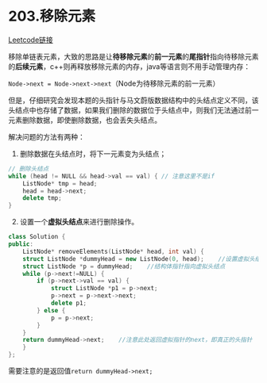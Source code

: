 # 203.移除元素

[Leetcode链接](https://leetcode-cn.com/problems/remove-linked-list-elements/)

移除单链表元素，大致的思路是让**待移除元素**的**前一元素**的**尾指针**指向待移除元素的**后续元素**，c++则再释放移除元素的内存，java等语言则不用手动管理内存：

``Node->next = Node->next->next``（Node为待移除元素的前一元素）

但是，仔细研究会发现本题的头指针与马文蔚版数据结构中的头结点定义不同，该头结点中也存储了数据，如果我们删除的数据位于头结点中，则我们无法通过前一元素删除数据，即使删除数据，也会丢失头结点。

解决问题的方法有两种：

1. 删除数据在头结点时，将下一元素变为头结点；

```c++
// 删除头结点
while (head != NULL && head->val == val) { // 注意这里不是if
    ListNode* tmp = head;
    head = head->next;
    delete tmp;
}
```

2. 设置一个**虚拟头结点**来进行删除操作。

```c++
class Solution {
public:
    ListNode* removeElements(ListNode* head, int val) {
    struct ListNode *dummyHead = new ListNode(0, head);    //设置虚拟头结点
    struct ListNode *p = dummyHead;    //结构体指针指向虚拟头结点
    while (p->next!=NULL) {
        if (p->next->val == val) {
            struct ListNode *p1 = p->next;
            p->next = p->next->next;
            delete p1;
        } else {
            p = p->next;
        }
    }
    return dummyHead->next;    //注意此处返回虚拟指针的next，即真正的头指针
    }
};
```

需要注意的是返回值``return dummyHead->next; ``

